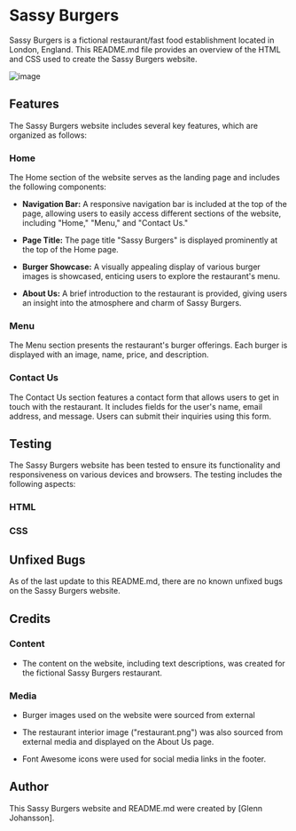 # Sassy Burgers

Sassy Burgers is a fictional restaurant/fast food establishment located in London, England. This README.md file provides an overview of the HTML and CSS used to create the Sassy Burgers website.

![image](https://github.com/GlennJohansson85/p1-sassy_burgers/assets/139962883/fbf60621-c34e-447c-b25c-80c4250f32ab)



## Features

The Sassy Burgers website includes several key features, which are organized as follows:

### Home

The Home section of the website serves as the landing page and includes the following components:

- **Navigation Bar:** A responsive navigation bar is included at the top of the page, allowing users to easily access different sections of the website, including "Home," "Menu," and "Contact Us."

- **Page Title:** The page title "Sassy Burgers" is displayed prominently at the top of the Home page.

- **Burger Showcase:** A visually appealing display of various burger images is showcased, enticing users to explore the restaurant's menu.

- **About Us:** A brief introduction to the restaurant is provided, giving users an insight into the atmosphere and charm of Sassy Burgers.

### Menu

The Menu section presents the restaurant's burger offerings. Each burger is displayed with an image, name, price, and description.

### Contact Us

The Contact Us section features a contact form that allows users to get in touch with the restaurant. It includes fields for the user's name, email address, and message. Users can submit their inquiries using this form.

## Testing

The Sassy Burgers website has been tested to ensure its functionality and responsiveness on various devices and browsers. The testing includes the following aspects:

### HTML

### CSS



## Unfixed Bugs

As of the last update to this README.md, there are no known unfixed bugs on the Sassy Burgers website.

## Credits

### Content

- The content on the website, including text descriptions, was created for the fictional Sassy Burgers restaurant.

### Media

- Burger images used on the website were sourced from external

- The restaurant interior image ("restaurant.png") was also sourced from external media and displayed on the About Us page.

- Font Awesome icons were used for social media links in the footer.

## Author

This Sassy Burgers website and README.md were created by [Glenn Johansson].
